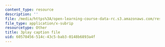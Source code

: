 ```yaml
---
content_type: resource
description: ''
file: /media/https%3A/open-learning-course-data-rc.s3.amazonaws.com/res-6-006-video-demonstrations-in-lasers-and-optics-spring-2008/60578456514c43c5bab30148b6893a4f_PgW7qaOZD0U.srt
file_type: application/x-subrip
resourcetype: Other
title: 3play caption file
uid: 60578456-514c-43c5-bab3-0148b6893a4f
---
```

